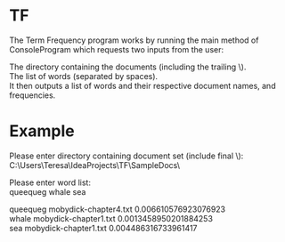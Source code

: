 # TF

The Term Frequency program works by running the main method of ConsoleProgram which requests two inputs from the user:  
  
The directory containing the documents (including the trailing \\).  
The list of words (separated by spaces).  
It then outputs a list of words and their respective document names, and frequencies.  

# Example
Please enter directory containing document set (include final \\):  
C:\Users\Teresa\IdeaProjects\TF\SampleDocs\  
  
Please enter word list:  
queequeg whale sea  
  
queequeg    mobydick-chapter4.txt  0.006610576923076923  
whale    mobydick-chapter1.txt  0.0013458950201884253  
sea    mobydick-chapter1.txt  0.004486316733961417  
